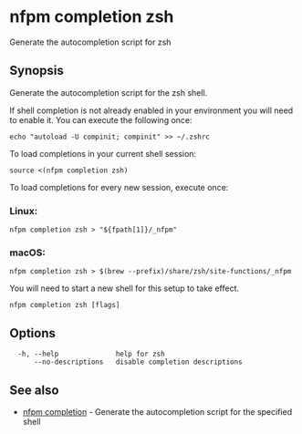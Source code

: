 # nfpm completion zsh

Generate the autocompletion script for zsh

## Synopsis

Generate the autocompletion script for the zsh shell.

If shell completion is not already enabled in your environment you will need
to enable it.  You can execute the following once:

	echo "autoload -U compinit; compinit" >> ~/.zshrc

To load completions in your current shell session:

	source <(nfpm completion zsh)

To load completions for every new session, execute once:

### Linux:

	nfpm completion zsh > "${fpath[1]}/_nfpm"

### macOS:

	nfpm completion zsh > $(brew --prefix)/share/zsh/site-functions/_nfpm

You will need to start a new shell for this setup to take effect.


```
nfpm completion zsh [flags]
```

## Options

```
  -h, --help              help for zsh
      --no-descriptions   disable completion descriptions
```

## See also

* [nfpm completion](/cmd/nfpm_completion/)	 - Generate the autocompletion script for the specified shell

